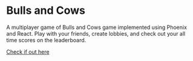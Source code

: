 # Bulls and Cows

A multiplayer game of Bulls and Cows game implemented using Phoenix and React.
Play with your friends, create lobbies, and check out your all time scores on the leaderboard.

[Check if out here](https://bulls.aryanshah.tech)
